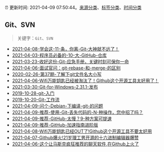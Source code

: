 :alarm_clock: 更新时间: 2021-04-09 07:50:44。[来源分类](../README.md)、[标签分类](../TAGS.md)、[时间分类](../TIMELINE.md)

## Git、SVN


> 关键字：`Git`、`SVN`



- [2021-04-08-学会这-11-条，你离-Git-大神就不远了！](https://www.ershicimi.com/p/d080a47f1512d8af93a509f7a7e1648a) 
- [2021-04-03-程序员必备的-10-大-GitHub-仓库](https://www.ershicimi.com/p/7088808024a1735be5ada12606da31d9) 
- [2021-03-23-收好这份-Git-应急手册，关键时刻可保你一命](https://www.ershicimi.com/p/d4a270b0eeb7795dbcdf57dde0e73bfe) 
- [2021-04-06-面试官问：git-rebase-和-merge-的区别](https://www.ershicimi.com/p/2a2d7df210625d5ba9be8a5070a46835) 
- [2020-02-26-第37期-了解下git文件名大小写](https://www.ershicimi.com/p/767cbceb6c54169c6484a4361acf6e2e) 
- [2021-04-06-Wifi万能钥匙已经被淘汰了！Github这个开源工具太好用了！](https://www.ershicimi.com/p/7b70b121ca1b5177401810633d1d9643) 
- [2021-03-30-Git-for-Windows-2.31.1-发布](https://www.ershicimi.com/p/7717c10235a062fa587e74b38e727252) 
- [2019-10-28-git-入门](https://www.ershicimi.com/p/b8cfa7989e082637df769157ba74b9b0) 
- [2019-10-20-Git-工作流](https://www.ershicimi.com/p/86a72f85a5d8272dd05488325d74a82e) 
- [2021-04-09-问个-Debian-下编译-git-的问题](https://www.v2ex.com/t/769445) 
- [2021-04-09-推荐-使用-Git-丢失代码的-N-种操作，您中招了吗？](https://toutiao.io/k/oa4amzb) 
- [2021-04-09-推荐-GitHub-太慢？9-种方案可提速](https://toutiao.io/k/pufqjt0) 
- [2021-04-09-推荐-GitHub-加速指南进阶版](https://toutiao.io/k/ygnbct1) 
- [2021-04-08-Wifi万能钥匙已经OUT了!Github这个开源工具不要太好用](https://sec.thief.one/article_content?a_id=71b098ba57fe914f76a3a21ec07c79f5) 
- [2021-04-07-Github爆火!21岁理工男开源的十六进制编辑器爆赞](https://sec.thief.one/article_content?a_id=180db82f94c74b43e2688dc24227716e) 
- [2021-04-06-这个让马斯克疯狂推荐的聊天软件,在Github上火了](https://sec.thief.one/article_content?a_id=c042f93bd773761d840136b23a121628) 
